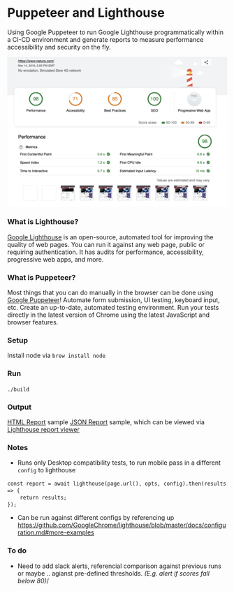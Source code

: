 #  Puppeteer and  Lighthouse
Using Google Puppeteer to run Google Lighthouse programmatically within a CI-CD environment and generate reports to measure performance accessibility and security on the fly.

![Report sample against nature.com](lighthouse-puppeteer.png)

### What is Lighthouse?
[Google Lighthouse](https://developers.google.com/web/tools/lighthouse/) is an open-source, automated tool for improving the quality of web pages. You can run it against any web page, public or requiring authentication. It has audits for performance, accessibility, progressive web apps, and more.

### What is Puppeteer?
 Most things that you can do manually in the browser can be done using [Google Puppeteer](https://developers.google.com/web/tools/puppeteer/)! Automate form submission, UI testing, keyboard input, etc. Create an up-to-date, automated testing environment. Run your tests directly in the latest version of Chrome using the latest JavaScript and browser features.

### Setup 
Install node via `brew install node`

### Run
`./build`

### Output
[HTML Report](./report.html) sample
[JSON Report](./report.json) sample, which can be viewed via [Lighthouse report viewer](https://googlechrome.github.io/lighthouse/viewer/)

### Notes
* Runs only Desktop compatibility tests, to run mobile pass in a different `config` to lighthouse 
``` 
const report = await lighthouse(page.url(), opts, config).then(results => {
    return results;
});
```
* Can be run against different configs by referencing up https://github.com/GoogleChrome/lighthouse/blob/master/docs/configuration.md#more-examples

### To do
* Need to add slack alerts, referencial comparison against previous runs or maybe .. agianst pre-defined thresholds. _(E.g. alert if scores fall below 80)_/